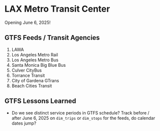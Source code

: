 # LAX Metro Transit Center 

Opening June 6, 2025!


## GTFS Feeds / Transit Agencies
1. LAWA 
1. Los Angeles Metro Rail 
1. Los Angeles Metro Bus 
1. Santa Monica Big Blue Bus 
1. Culver CityBus 
1. Torrance Transit 
1. City of Gardena GTrans 
1. Beach Cities Transit 

## GTFS Lessons Learned
* Do we see distinct service periods in GTFS schedule? Track before / after June 6, 2025 on `dim_trips` or `dim_stops` for the feeds, do calendar dates jump? 
